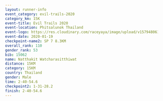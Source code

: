 ```yaml
--- 
layout: runner-info 
event_category: evil-trails-2020 
category_km: 15K 
event-title: Evil Trails 2020 
event-location: Phitsalunok Thailand 
event-logo: https://res.cloudinary.com/raceyaya/image/upload/v1579480618/logo/evil-trails_wm80bv.jpg 
event-date: 2020-01-19 
checkpoint-name2: SP 7 8.3KM 
overall_rank: 110
gender_rank: 53
bib: 15062
name: Natthakit Watcharasitthiwat
distance: 15KM
category: 15KM
country: Thailand
gender: Male
time: 2-40-54.6
checkpoint2: 1-31-28.2
finish: 2-40-54.6
--- 
```

